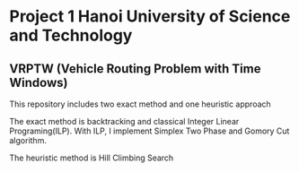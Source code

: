 # Project 1 Hanoi University of Science and Technology
## VRPTW (Vehicle Routing Problem with Time Windows)
This repository includes two exact method and one heuristic approach

The exact method is backtracking and classical Integer Linear Programing(ILP).
With ILP, I implement Simplex Two Phase and Gomory Cut algorithm. 

The heuristic method is Hill Climbing Search